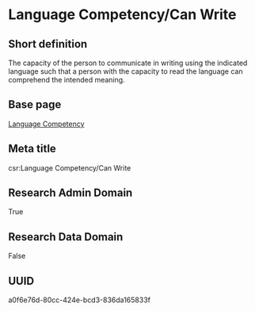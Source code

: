 # Language Competency/Can Write
## Short definition
The capacity of the person to communicate in writing using the indicated language such that a person with the capacity to read the language can comprehend the intended meaning.
## Base page
[Language Competency](https://github.com/EuroCRIS/CASRAI-Dictionairies/blob/main/Objects/Language%20Competency.md)
## Meta title
csr:Language Competency/Can Write
## Research Admin Domain
True
## Research Data Domain
False
## UUID
a0f6e76d-80cc-424e-bcd3-836da165833f
